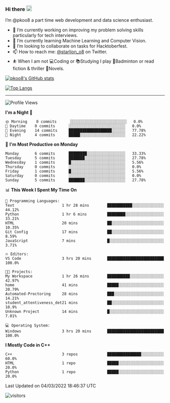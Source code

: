 ### Hi there <img src="https://media.giphy.com/media/hvRJCLFzcasrR4ia7z/giphy.gif" width="18">

 I’m @pkoo8 a part time web development and data science enthusiast. 
 
 
 - 🔭 I’m currently working on improving my problem solving skills particularly for tech interviews.
- 🌱 I’m currently learning Machine Learning and Computer Vision.
- 👯 I’m looking to collaborate on tasks for Hacktoberfest.
- 📫 How to reach me: [@starlion_o8](https://twitter.com/starlion_o8) on Twitter.
- ⛹️ When I am not 💻Coding or 📚Studying I play 🏸Badminton or read fiction & thriller 📖Novels.


[![pkoo8's GitHub stats](https://github-readme-stats.vercel.app/api?username=pkoo8&show_icons=true)](https://github.com/pkoo8)

[![Top Langs](https://github-readme-stats.vercel.app/api/top-langs/?username=pkoo8&langs_count=8&layout=compact)](https://github.com/pkoo8)

<hr>

<!--START_SECTION:waka-->
![Profile Views](http://img.shields.io/badge/Profile%20Views-0-blue)

**I'm a Night 🦉** 

```text
🌞 Morning    0 commits      ░░░░░░░░░░░░░░░░░░░░░░░░░   0.0% 
🌆 Daytime    0 commits      ░░░░░░░░░░░░░░░░░░░░░░░░░   0.0% 
🌃 Evening    14 commits     ███████████████████░░░░░░   77.78% 
🌙 Night      4 commits      █████░░░░░░░░░░░░░░░░░░░░   22.22%

```
📅 **I'm Most Productive on Monday** 

```text
Monday       6 commits      ████████░░░░░░░░░░░░░░░░░   33.33% 
Tuesday      5 commits      ███████░░░░░░░░░░░░░░░░░░   27.78% 
Wednesday    1 commits      █░░░░░░░░░░░░░░░░░░░░░░░░   5.56% 
Thursday     0 commits      ░░░░░░░░░░░░░░░░░░░░░░░░░   0.0% 
Friday       1 commits      █░░░░░░░░░░░░░░░░░░░░░░░░   5.56% 
Saturday     0 commits      ░░░░░░░░░░░░░░░░░░░░░░░░░   0.0% 
Sunday       5 commits      ███████░░░░░░░░░░░░░░░░░░   27.78%

```


📊 **This Week I Spent My Time On** 

```text
💬 Programming Languages: 
Text                     1 hr 28 mins        ███████████░░░░░░░░░░░░░░   44.12% 
Python                   1 hr 6 mins         ████████░░░░░░░░░░░░░░░░░   33.21% 
HTML                     20 mins             ██░░░░░░░░░░░░░░░░░░░░░░░   10.35% 
Git Config               17 mins             ██░░░░░░░░░░░░░░░░░░░░░░░   8.59% 
JavaScript               7 mins              █░░░░░░░░░░░░░░░░░░░░░░░░   3.71%

🔥 Editors: 
VS Code                  3 hrs 20 mins       █████████████████████████   100.0%

🐱‍💻 Projects: 
My Workspace             1 hr 26 mins        ██████████░░░░░░░░░░░░░░░   42.97% 
home                     41 mins             █████░░░░░░░░░░░░░░░░░░░░   20.79% 
Automated-Proctoring     28 mins             ███░░░░░░░░░░░░░░░░░░░░░░   14.21% 
student_attentiveness_det21 mins             ██░░░░░░░░░░░░░░░░░░░░░░░   10.9% 
Unknown Project          14 mins             █░░░░░░░░░░░░░░░░░░░░░░░░   7.01%

💻 Operating System: 
Windows                  3 hrs 20 mins       █████████████████████████   100.0%

```

**I Mostly Code in C++** 

```text
C++                      3 repos             ███████████████░░░░░░░░░░   60.0% 
HTML                     1 repo              █████░░░░░░░░░░░░░░░░░░░░   20.0% 
Python                   1 repo              █████░░░░░░░░░░░░░░░░░░░░   20.0%

```



 Last Updated on 04/03/2022 18:46:37 UTC
<!--END_SECTION:waka-->

![visitors](https://visitor-badge.laobi.icu/badge?page_id=pkoo8.pkoo8)

<!---
pkoo8/pkoo8 is a ✨ special ✨ repository because its `README.md` (this file) appears on your GitHub profile.
You can click the Preview link to take a look at your changes.
--->
